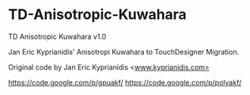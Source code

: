 # TD-Anisotropic-Kuwahara
TD Anisotropic Kuwahara v1.0

Jan Eric Kyprianidis' Anisotropi Kuwahara to TouchDesigner Migration.

Original code by Jan Eric Kyprianidis <www.kyprianidis.com>

https://code.google.com/p/gpuakf/
https://code.google.com/p/polyakf/
